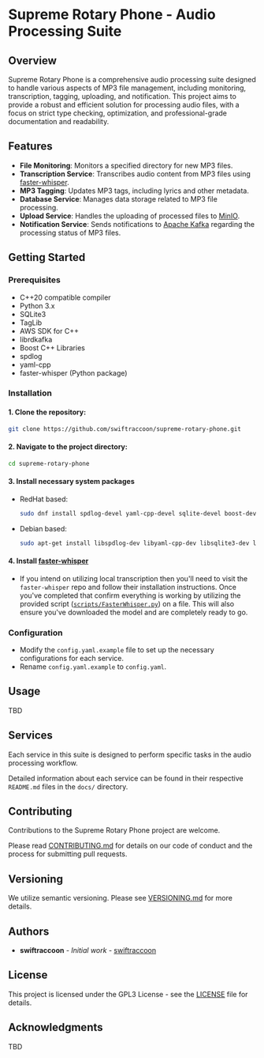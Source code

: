 # Supreme Rotary Phone - Audio Processing Suite

## Overview
Supreme Rotary Phone is a comprehensive audio processing suite designed to handle various aspects of MP3 file management, including monitoring, transcription, tagging, uploading, and notification. This project aims to provide a robust and efficient solution for processing audio files, with a focus on strict type checking, optimization, and professional-grade documentation and readability.

## Features
- **File Monitoring**: Monitors a specified directory for new MP3 files.
- **Transcription Service**: Transcribes audio content from MP3 files using [faster-whisper](https://github.com/SYSTRAN/faster-whisper).
- **MP3 Tagging**: Updates MP3 tags, including lyrics and other metadata.
- **Database Service**: Manages data storage related to MP3 file processing.
- **Upload Service**: Handles the uploading of processed files to [MinIO](https://github.com/minio/minio).
- **Notification Service**: Sends notifications to [Apache Kafka](https://github.com/apache/kafka) regarding the processing status of MP3 files.

## Getting Started

### Prerequisites
- C++20 compatible compiler
- Python 3.x
- SQLite3
- TagLib
- AWS SDK for C++
- librdkafka
- Boost C++ Libraries
- spdlog
- yaml-cpp
- faster-whisper (Python package)

### Installation
#### 1. Clone the repository:
   ```bash
   git clone https://github.com/swiftraccoon/supreme-rotary-phone.git
   ```
#### 2. Navigate to the project directory:
   ```bash
   cd supreme-rotary-phone
   ```
#### 3. Install necessary system packages
- RedHat based:
   ```bash
   sudo dnf install spdlog-devel yaml-cpp-devel sqlite-devel boost-devel taglib-devel librdkafka-devel
   ```
- Debian based:
   ```bash
   sudo apt-get install libspdlog-dev libyaml-cpp-dev libsqlite3-dev libboost-all-dev libtag1-dev librdkafka-dev
   ```
#### 4. Install [faster-whisper](https://github.com/SYSTRAN/faster-whisper)
- If you intend on utilizing local transcription then you'll need to visit the `faster-whisper` repo and follow their installation instructions. Once you've completed that confirm everything is working by utilizing the provided script ([`scripts/FasterWhisper.py`](scripts/FasterWhisper.py)) on a file. This will also ensure you've downloaded the model and are completely ready to go.

### Configuration
- Modify the `config.yaml.example` file to set up the necessary configurations for each service.
- Rename `config.yaml.example` to `config.yaml`.

## Usage
TBD

## Services
Each service in this suite is designed to perform specific tasks in the audio processing workflow. 

Detailed information about each service can be found in their respective `README.md` files in the `docs/` directory.

## Contributing
Contributions to the Supreme Rotary Phone project are welcome. 

Please read [CONTRIBUTING.md](CONTRIBUTING.md) for details on our code of conduct and the process for submitting pull requests.

## Versioning
We utilize semantic versioning. Please see [VERSIONING.md](VERSIONING.md) for more details.

## Authors
- **swiftraccoon** - *Initial work* - [swiftraccoon](https://github.com/swiftraccoon)

## License
This project is licensed under the GPL3 License - see the [LICENSE](LICENSE) file for details.

## Acknowledgments
TBD

